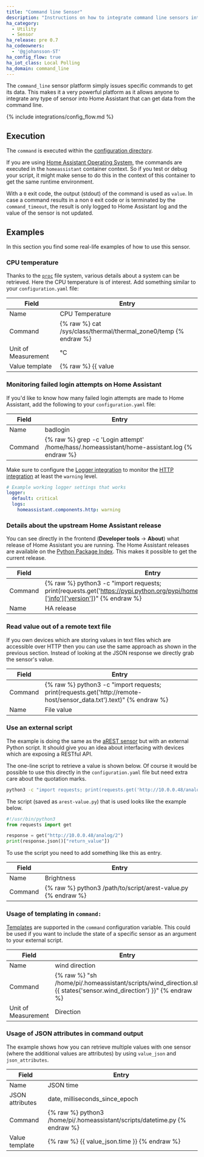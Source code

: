 ```yaml
---
title: "Command line Sensor"
description: "Instructions on how to integrate command line sensors into Home Assistant."
ha_category:
  - Utility
  - Sensor
ha_release: pre 0.7
ha_codeowners:
  - '@gjohansson-ST'
ha_config_flow: true
ha_iot_class: Local Polling
ha_domain: command_line
---
```



The `command_line` sensor platform simply issues specific commands to get its data. This makes it a very powerful platform as it allows anyone to integrate any type of sensor into Home Assistant that can get data from the command line.

{% include integrations/config_flow.md %}

## Execution

The `command` is executed within the [configuration directory](/docs/configuration/).

<div class='note'>

If you are using [Home Assistant Operating System](https://github.com/home-assistant/operating-system), the commands are executed in the `homeassistant` container context. So if you test or debug your script, it might make sense to do this in the context of this container to get the same runtime environment.

</div>

With a `0` exit code, the output (stdout) of the command is used as `value`. In case a command results in a non `0` exit code or is terminated by the `command_timeout`, the result is only logged to Home Assistant log and the value of the sensor is not updated.

## Examples

In this section you find some real-life examples of how to use this sensor.

### CPU temperature

Thanks to the [`proc`](https://en.wikipedia.org/wiki/Procfs) file system, various details about a system can be retrieved. Here the CPU temperature is of interest. Add something similar to your `configuration.yaml` file:

| Field | Entry |
| --- | --- |
| Name | CPU Temperature |
| Command | {% raw %} cat /sys/class/thermal/thermal_zone0/temp {% endraw %} |
| Unit of Measurement | °C |
| Value template | {% raw %} {{ value | multiply(0.001) | round(1) }} {% endraw %} |

### Monitoring failed login attempts on Home Assistant

If you'd like to know how many failed login attempts are made to Home Assistant, add the following to your `configuration.yaml` file:

| Field | Entry |
| --- | --- |
| Name | badlogin |
| Command | {% raw %} grep -c 'Login attempt' /home/hass/.homeassistant/home-assistant.log {% endraw %} |

Make sure to configure the [Logger integration](/integrations/logger) to monitor the [HTTP integration](/integrations/http/) at least the `warning` level.

```yaml
# Example working logger settings that works
logger:
  default: critical
  logs:
    homeassistant.components.http: warning
```

### Details about the upstream Home Assistant release

You can see directly in the frontend (**Developer tools** -> **About**) what release of Home Assistant you are running. The Home Assistant releases are available on the [Python Package Index](https://pypi.python.org/pypi). This makes it possible to get the current release.

| Field | Entry |
| --- | --- |
| Command | {% raw %} python3 -c "import requests; print(requests.get('https://pypi.python.org/pypi/homeassistant/json').json()['info']['version'])" {% endraw %} |
| Name | HA release |

### Read value out of a remote text file

If you own devices which are storing values in text files which are accessible over HTTP then you can use the same approach as shown in the previous section. Instead of looking at the JSON response we directly grab the sensor's value.

| Field | Entry |
| --- | --- |
| Command | {% raw %} python3 -c "import requests; print(requests.get('http://remote-host/sensor_data.txt').text)" {% endraw %} |
| Name | File value |

### Use an external script

The example is doing the same as the [aREST sensor](/integrations/arest#sensor) but with an external Python script. It should give you an idea about interfacing with devices which are exposing a RESTful API.

The one-line script to retrieve a value is shown below. Of course it would be possible to use this directly in the `configuration.yaml` file but need extra care about the quotation marks.

```bash
python3 -c "import requests; print(requests.get('http://10.0.0.48/analog/2').json()['return_value'])"
```

The script (saved as `arest-value.py`) that is used looks like the example below.

```python
#!/usr/bin/python3
from requests import get

response = get("http://10.0.0.48/analog/2")
print(response.json()["return_value"])
```

To use the script you need to add something like this as entry.

| Field | Entry |
| --- | --- |
| Name | Brightness |
| Command | {% raw %} python3 /path/to/script/arest-value.py {% endraw %} |

### Usage of templating in `command:`

[Templates](/docs/configuration/templating/) are supported in the `command` configuration variable. This could be used if you want to include the state of a specific sensor as an argument to your external script.

| Field | Entry |
| --- | --- |
| Name | wind direction |
| Command | {% raw %} "sh /home/pi/.homeassistant/scripts/wind_direction.sh {{ states('sensor.wind_direction') }}" {% endraw %} |
| Unit of Measurement | Direction |


### Usage of JSON attributes in command output

The example shows how you can retrieve multiple values with one sensor (where the additional values are attributes) by using `value_json` and `json_attributes`.

| Field | Entry |
| --- | --- |
| Name | JSON time |
| JSON attributes | date, milliseconds_since_epoch |
| Command | {% raw %} python3 /home/pi/.homeassistant/scripts/datetime.py {% endraw %} |
| Value template | {% raw %} {{ value_json.time }} {% endraw %} |
